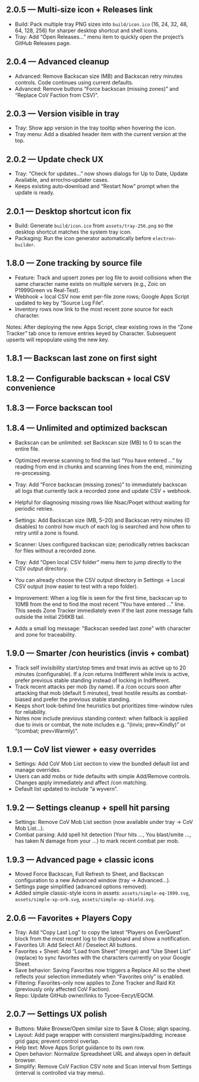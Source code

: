 ## 2.0.5 — Multi‑size icon + Releases link

- Build: Pack multiple tray PNG sizes into `build/icon.ico` (16, 24, 32, 48, 64, 128, 256) for sharper desktop shortcut and shell icons.
- Tray: Add “Open Releases…” menu item to quickly open the project’s GitHub Releases page.

## 2.0.4 — Advanced cleanup

- Advanced: Remove Backscan size (MB) and Backscan retry minutes controls. Code continues using current defaults.
- Advanced: Remove buttons “Force backscan (missing zones)” and “Replace CoV Faction from CSV)”.

## 2.0.3 — Version visible in tray

- Tray: Show app version in the tray tooltip when hovering the icon.
- Tray menu: Add a disabled header item with the current version at the top.

## 2.0.2 — Update check UX

- Tray: “Check for updates…” now shows dialogs for Up to Date, Update Available, and error/no‑updater cases.
- Keeps existing auto‑download and “Restart Now” prompt when the update is ready.

## 2.0.1 — Desktop shortcut icon fix

- Build: Generate `build/icon.ico` from `assets/tray-256.png` so the desktop shortcut matches the system tray icon.
- Packaging: Run the icon generator automatically before `electron-builder`.

## 1.8.0 — Zone tracking by source file

- Feature: Track and upsert zones per log file to avoid collisions when the same character name exists on multiple servers (e.g., Zoic on P1999Green vs Real-Test).
- Webhook + local CSV now emit per-file zone rows; Google Apps Script updated to key by “Source Log File”.
- Inventory rows now link to the most recent zone source for each character.

Notes: After deploying the new Apps Script, clear existing rows in the “Zone Tracker” tab once to remove entries keyed by Character. Subsequent upserts will repopulate using the new key.

## 1.8.1 — Backscan last zone on first sight

## 1.8.2 — Configurable backscan + local CSV convenience

## 1.8.3 — Force backscan tool

## 1.8.4 — Unlimited and optimized backscan

- Backscan can be unlimited: set Backscan size (MB) to 0 to scan the entire file.
- Optimized reverse scanning to find the last “You have entered …” by reading from end in chunks and scanning lines from the end, minimizing re-processing.

- Tray: Add “Force backscan (missing zones)” to immediately backscan all logs that currently lack a recorded zone and update CSV + webhook.
- Helpful for diagnosing missing rows like Nsac/Poqet without waiting for periodic retries.

- Settings: Add Backscan size (MB, 5–20) and Backscan retry minutes (0 disables) to control how much of each log is searched and how often to retry until a zone is found.
- Scanner: Uses configured backscan size; periodically retries backscan for files without a recorded zone.
- Tray: Add “Open local CSV folder” menu item to jump directly to the CSV output directory.
- You can already choose the CSV output directory in Settings → Local CSV output (now easier to test with a repo folder).

- Improvement: When a log file is seen for the first time, backscan up to 10MB from the end to find the most recent "You have entered …" line. This seeds Zone Tracker immediately even if the last zone message falls outside the initial 256KB tail.
- Adds a small log message: "Backscan seeded last zone" with character and zone for traceability.
## 1.9.0 — Smarter /con heuristics (invis + combat)

- Track self invisibility start/stop times and treat invis as active up to 20 minutes (configurable). If a /con returns Indifferent while invis is active, prefer previous stable standing instead of locking in Indifferent.
- Track recent attacks per mob (by name). If a /con occurs soon after attacking that mob (default 5 minutes), treat hostile results as combat-biased and prefer the previous stable standing.
- Keeps short look-behind line heuristics but prioritizes time-window rules for reliability.
- Notes now include previous standing context: when fallback is applied due to invis or combat, the note includes e.g. “(invis; prev=Kindly)” or “(combat; prev=Warmly)”.
## 1.9.1 — CoV list viewer + easy overrides

- Settings: Add CoV Mob List section to view the bundled default list and manage overrides.
- Users can add mobs or hide defaults with simple Add/Remove controls. Changes apply immediately and affect /con matching.
- Default list updated to include “a wyvern”.
## 1.9.2 — Settings cleanup + spell hit parsing

- Settings: Remove CoV Mob List section (now available under tray → CoV Mob List…).
- Combat parsing: Add spell hit detection (Your <spell> hits <mob>…, You blast/smite <mob>…, <mob> has taken N damage from your …) to mark recent combat per mob.
## 1.9.3 — Advanced page + classic icons

- Moved Force Backscan, Full Refresh to Sheet, and Backscan configuration to a new Advanced window (tray → Advanced…).
- Settings page simplified (advanced options removed).
- Added simple classic-style icons in assets: `assets/simple-eq-1999.svg`, `assets/simple-xp-orb.svg`, `assets/simple-xp-shield.svg`.
## 2.0.6 — Favorites + Players Copy

- Tray: Add “Copy Last Log” to copy the latest “Players on EverQuest” block from the most recent log to the clipboard and show a notification.
- Favorites UI: Add Select All / Deselect All buttons.
- Favorites + Sheet: Add “Load from Sheet” (merge) and “Use Sheet List” (replace) to sync favorites with the characters currently on your Google Sheet.
- Save behavior: Saving Favorites now triggers a Replace All so the sheet reflects your selection immediately when “Favorites only” is enabled.
- Filtering: Favorites-only now applies to Zone Tracker and Raid Kit (previously only affected CoV Faction).
- Repo: Update GitHub owner/links to Tycee-Eecyt/EQCM.
## 2.0.7 — Settings UX polish

- Buttons: Make Browse/Open similar size to Save & Close; align spacing.
- Layout: Add page wrapper with consistent margins/padding; increase grid gaps; prevent control overlap.
- Help text: Move Apps Script guidance to its own row.
- Open behavior: Normalize Spreadsheet URL and always open in default browser.
- Simplify: Remove CoV Faction CSV note and Scan interval from Settings (interval is controlled via tray menu).

